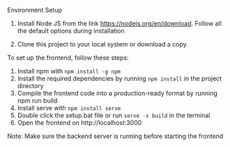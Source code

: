 Environment Setup
1. Install Node JS from the link https://nodejs.org/en/download. Follow all the default
options during installation

2. Clone this project to your local system or download a copy. 

To set up the frontend, follow these steps:
1. Install npm with `npm install -g npm`
2. Install the required dependencies by running `npm install` in the project directory
3. Compile the frontend code into a production-ready format by running npm run build
5. Install serve with `npm install serve`
6. Double click the setup.bat file or run `serve -s build` in the terminal
7. Open the frontend on http://localhost:3000


Note: Make sure the backend server is running before starting the frontend
